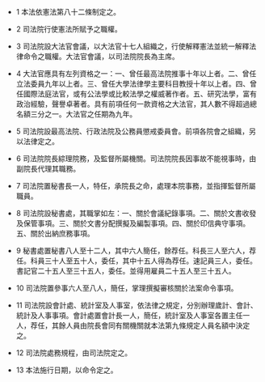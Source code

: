 * 1 本法依憲法第八十二條制定之。

* 2 司法院行使憲法所賦予之職權。

* 3 司法院設大法官會議，以大法官十七人組織之，行使解釋憲法並統一解釋法律命令之職權。大法官會議，以司法院院長為主席。

* 4 大法官應具有左列資格之一：一、曾任最高法院推事十年以上者。二、曾任立法委員九年以上者。三、曾任大學法律學主要科目教授十年以上者。四、曾任國際法庭法官，或有公法學或比較法學之權威著作者。五、研究法學，富有政治經驗，聲譽卓著者。具有前項任何一款資格之大法官，其人數不得超過總名額三分之一。大法官之任期為九年。

* 5 司法院設最高法院、行政法院及公務員懲戒委員會。前項各院會之組織，另以法律定之。

* 6 司法院院長綜理院務，及監督所屬機關。司法院院長因事故不能視事時，由副院長代理其職務。

* 7 司法院置秘書長一人，特任，承院長之命，處理本院事務，並指揮監督所屬職員。

* 8 司法院設秘書處，其職掌如左：一、關於會議紀錄事項。二、關於文書收發及保管事項。三、關於文書分配撰擬及編製事項。四、關於印信典守事項。五、關於出納庶務事項。

* 9 秘書處置秘書八人至十二人，其中六人簡任，餘荐任。科長三人至六人，荐任。科員三十人至五十人，委任，其中十五人得為荐任。速記員三人，委任。書記官二十五人至三十五人，委任。並得用雇員二十五人至三十五人。

* 10 司法院置參事六人至八人，簡任，掌理撰擬審核關於法案命令事項。

* 11 司法院設會計處、統計室及人事室，依法律之規定，分別辦理歲計、會計、統計及人事事項。會計處置會計長一人，簡任，統計室及人事室各置主任一人，荐任，其餘人員由院長會同有關機關就本法第九條規定人員名額中決定之。

* 12 司法院處務規程，由司法院定之。

* 13 本法施行日期，以命令定之。

